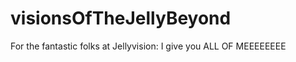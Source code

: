 visionsOfTheJellyBeyond
=======================

For the fantastic folks at Jellyvision: I give you ALL OF MEEEEEEEE